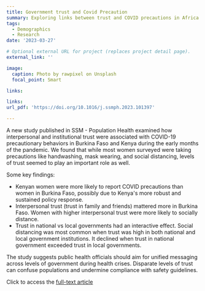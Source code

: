 ```yaml
---
title: Government trust and Covid Precaution
summary: Exploring links between trust and COVID precautions in Africa
tags:
  - Demographics
  - Research
date: '2023-03-27'

# Optional external URL for project (replaces project detail page).
external_link: ''

image:
  caption: Photo by rawpixel on Unsplash
  focal_point: Smart

links:

links:
url_pdf: 'https://doi.org/10.1016/j.ssmph.2023.101397'

---
```


A new study published in SSM - Population Health examined how interpersonal and institutional trust were associated with COVID-19 precautionary behaviors in Burkina Faso and Kenya during the early months of the pandemic. We found that while most women surveyed were taking precautions like handwashing, mask wearing, and social distancing, levels of trust seemed to play an important role as well.

Some key findings:
* Kenyan women were more likely to report COVID precautions than women in Burkina Faso, possibly due to Kenya's more robust and sustained policy response.
* Interpersonal trust (trust in family and friends) mattered more in Burkina Faso. Women with higher interpersonal trust were more likely to socially distance.
* Trust in national vs local governments had an interactive effect. Social distancing was most common when trust was high in both national and local government institutions. It declined when trust in national government exceeded trust in local governments.

The study suggests public health officials should aim for unified messaging across levels of government during health crises. Disparate levels of trust can confuse populations and undermine compliance with safety guidelines.

Click to access the [full-text article](https://doi.org/10.1016/j.ssmph.2023.101397)
